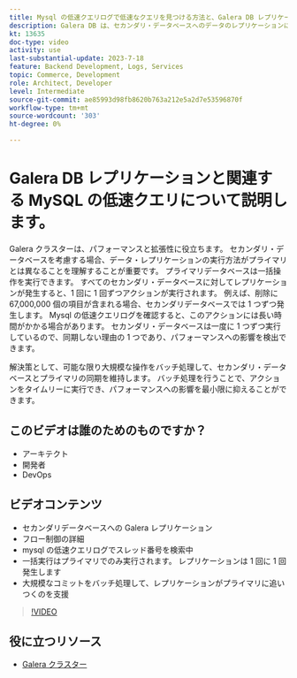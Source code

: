 ```yaml
---
title: Mysql の低速クエリログで低速なクエリを見つける方法と、Galera DB レプリケーション設計方法が原因の可能性がある理由を説明します。
description: Galera DB は、セカンダリ・データベースへのデータのレプリケーションに、プライマリ・データベースよりも時間がかかる設計方法を備えています。 これらのイベントを mysql の遅いクエリログで見つける方法、および遅いクエリログにエントリが表示される理由と、おそらく将来それらを防ぐ方法を説明します。
kt: 13635
doc-type: video
activity: use
last-substantial-update: 2023-7-18
feature: Backend Development, Logs, Services
topic: Commerce, Development
role: Architect, Developer
level: Intermediate
source-git-commit: ae85993d98fb8620b763a212e5a2d7e53596870f
workflow-type: tm+mt
source-wordcount: '303'
ht-degree: 0%

---
```


# Galera DB レプリケーションと関連する MySQL の低速クエリについて説明します。

Galera クラスターは、パフォーマンスと拡張性に役立ちます。 セカンダリ・データベースを考慮する場合、データ・レプリケーションの実行方法がプライマリとは異なることを理解することが重要です。 プライマリデータベースは一括操作を実行できます。 すべてのセカンダリ・データベースに対してレプリケーションが発生すると、1 回に 1 回ずつアクションが実行されます。 例えば、削除に 67,000,000 個の項目が含まれる場合、セカンダリデータベースでは 1 つずつ発生します。 Mysql の低速クエリログを確認すると、このアクションには長い時間がかかる場合があります。 セカンダリ・データベースは一度に 1 つずつ実行しているので、同期しない理由の 1 つであり、パフォーマンスへの影響を検出できます。

解決策として、可能な限り大規模な操作をバッチ処理して、セカンダリ・データベースとプライマリの同期を維持します。 バッチ処理を行うことで、アクションをタイムリーに実行でき、パフォーマンスへの影響を最小限に抑えることができます。

## このビデオは誰のためのものですか？

- アーキテクト
- 開発者
- DevOps

## ビデオコンテンツ

- セカンダリデータベースへの Galera レプリケーション
- フロー制御の詳細
- mysql の低速クエリログでスレッド番号を検索中
- 一括実行はプライマリでのみ実行されます。 レプリケーションは 1 回に 1 回発生します
- 大規模なコミットをバッチ処理して、レプリケーションがプライマリに追いつくのを支援

>[!VIDEO](https://video.tv.adobe.com/v/3421688?learn=on)

## 役に立つリソース

- [Galera クラスター](https://galeracluster.com/)
